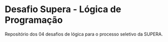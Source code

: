 # Desafio Supera - Lógica de Programação
Repositório dos 04 desafios de lógica para o processo seletivo da SUPERA.
<br/>